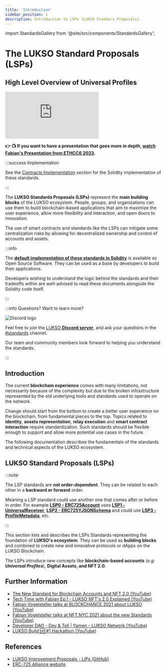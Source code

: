 ```yaml
---
title: 'Introduction'
sidebar_position: 1
description: Introduction to LSPs (LUKSO Standars Proposals).
---
```


import StandardsGallery from '@site/src/components/StandardsGallery';

# The LUKSO Standard Proposals (LSPs)

## High Level Overview of Universal Profiles

<div class="video-container">
<iframe src="https://www.youtube.com/embed/_qmkcGvx9Dg" title="YouTube video player" frameborder="0" allow="accelerometer; autoplay; clipboard-write; encrypted-media; gyroscope; picture-in-picture" allowfullscreen></iframe>

</div>

**👉 📺 If you want to have a presentation that goes more in depth, [watch Fabian's Presentation from ETHCC6 2023](https://www.youtube.com/live/MKFB_pGse4A?si=Yuo_sYRrhrtAYycG&t=312).**

:::success Implementation

See the [Contracts Implementation](../contracts/introduction.md) section for the Solidity implementation of these standards.

:::

The **LUKSO Standards Proposals (LSPs)** represent the **main building blocks** of the LUKSO ecosystem. People, groups, and organizations can use them to build blockchain-based applications that aim to maximize the user experience, allow more flexibility and interaction, and open doors to innovation.

The use of smart contracts and standards like the LSPs can mitigate some centralization risks by allowing for decentralized ownership and control of accounts and assets.

:::info

The **[default implementation of these standards in Solidity](../contracts/introduction.md)** is available as Open Source Software. They can be used as a base by developers to build their applications.

Developers wishing to understand the logic behind the standards and their tradeoffs within are well-advised to read these documents alongside the Solidity code itself.

:::

:::info Questions? Want to learn more?

<div class="discord-logo">

![Discord logo](./discord-logo.png)

</div>

Feel free to join the [LUKSO **Discord server**](https://discord.com/channels/359064931246538762/620552532602912769), and ask your questions in the [#standards](https://discord.com/channels/359064931246538762/620552532602912769) channel.

Our team and community members look forward to helping you understand the standards.

:::

## Introduction

The current **blockchain experience** comes with many limitations, not necessarily because of the complexity but due to the broken infrastructure represented by the old underlying tools and standards used to operate on the network.

Change should start from the bottom to create a better user experience on the blockchain, from fundamental pieces to the top. Topics related to **identity**, **assets representation**, **relay execution** and **smart contract interaction** require standardization. Such standards should be flexible enough to support and allow more potential use cases in the future.

The following documentation describes the fundamentals of the standards and technical aspects of the LUKSO ecosystem.

## LUKSO Standard Proposals (LSPs)

:::note

The LSP standards are **not order-dependent**. They can be related to each other in a **backward or forward** order.

Meaning a LSP standard could use another one that comes after or before in order. For example **[LSP0 - ERC725Account](../standards/universal-profile/lsp0-erc725account.md)** uses **[LSP1 - UniversalReceiver](../standards/generic-standards/lsp1-universal-receiver-delegate.md)**, **[LSP2 - ERC725YJSONSchema](../standards/generic-standards/lsp2-json-schema.md)** and could use **[LSP3 - ProfileMetadata](../standards/universal-profile/lsp3-profile-metadata.md)**, etc.

:::

This section lists and describes the LSPs Standards representing the foundation of **LUKSO's ecosystem**. They can be used as **building blocks** and combined to create new and innovative protocols or dApps on the LUKSO Blockchain.

The LSPs introduce new concepts like **blockchain-based accounts** (_e.g: **Universal Profiles**_), **Digital Assets, and NFT 2.0**.

<StandardsGallery />

## Further Information

- [The New Standard for Blockchain Accounts and NFT 2.0 (YouTube)](https://www.youtube.com/watch?v=7u0WGAS1k_Q)
- [Tech Time with Fabian Ep.1 - LUKSO NFT's 2.0 Explained (YouTube)](https://www.youtube.com/watch?v=Nx5D9QWNIhI)
- [Fabian Vogelsteller talks at BLOCKCHANCE 2021 about LUKSO (YouTube)](https://www.youtube.com/watch?v=aoZE_0Ey1SQ)
- [Fabian Vogelsteller talks at NFT.NYC 2021 about the new Standards (YouTube)](https://www.youtube.com/watch?v=skA4Y-vvt5s)
- [Developer DAO - Dev & Tell | Yamen - LUKSO Network (YouTube)](https://www.youtube.com/watch?v=1OeBpJIstSQ)
- [LUKSO Build 🆙 #1 Hackathon (YouTube)](https://www.youtube.com/watch?v=veHqhpgGDr4)

## References

- [LUKSO Improvement Proposals - LIPs (GitHub)](https://github.com/lukso-network/LIPs)
- [ERC-725 Alliance website](https://erc725alliance.org/)
